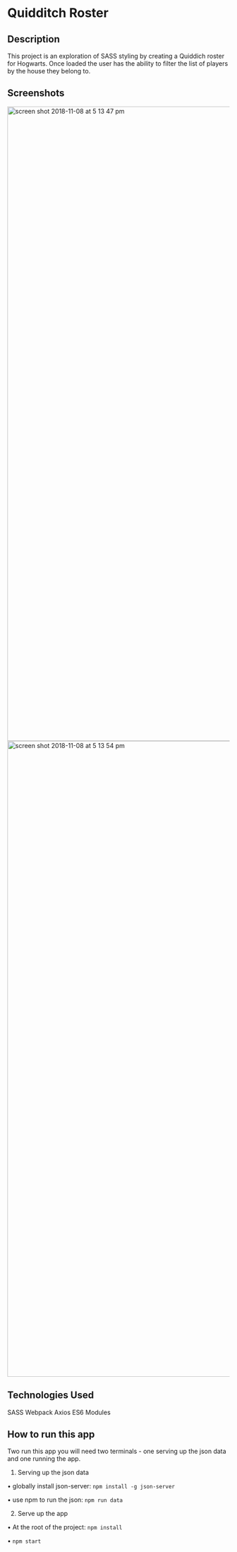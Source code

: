 # Quidditch Roster

## Description

This project is an exploration of SASS styling by creating a Quiddich roster for Hogwarts. Once loaded the user has the ability to filter the list of players by the house they belong to.

## Screenshots

<img width="1437" alt="screen shot 2018-11-08 at 5 13 47 pm" src="https://user-images.githubusercontent.com/16019344/48233128-b7437700-e379-11e8-89ad-027ff15baad8.png">
<img width="1440" alt="screen shot 2018-11-08 at 5 13 54 pm" src="https://user-images.githubusercontent.com/16019344/48233131-b9a5d100-e379-11e8-9ba6-1d142da8638f.png">

## Technologies Used
SASS
Webpack
Axios
ES6 Modules

## How to run this app
Two run this app you will need two terminals - one serving up the json data and one running the app.

1. Serving up the json data

• globally install json-server: ```npm install -g json-server```

• use npm to run the json: ```npm run data```

2. Serve up the app

• At the root of the project: ```npm install```

• ```npm start```
